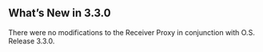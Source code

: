 ## What’s New in 3.3.0

There were no modifications to the Receiver Proxy in conjunction with O.S. Release 3.3.0.